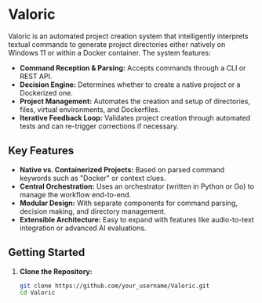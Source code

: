 # Valoric

Valoric is an automated project creation system that intelligently interprets textual commands to generate project directories either natively on Windows 11 or within a Docker container. The system features:

- **Command Reception & Parsing:** Accepts commands through a CLI or REST API.
- **Decision Engine:** Determines whether to create a native project or a Dockerized one.
- **Project Management:** Automates the creation and setup of directories, files, virtual environments, and Dockerfiles.
- **Iterative Feedback Loop:** Validates project creation through automated tests and can re-trigger corrections if necessary.

## Key Features

- **Native vs. Containerized Projects:** Based on parsed command keywords such as "Docker" or context clues.
- **Central Orchestration:** Uses an orchestrator (written in Python or Go) to manage the workflow end-to-end.
- **Modular Design:** With separate components for command parsing, decision making, and directory management.
- **Extensible Architecture:** Easy to expand with features like audio-to-text integration or advanced AI evaluations.

## Getting Started

1. **Clone the Repository:**

   ```bash
   git clone https://github.com/your_username/Valoric.git
   cd Valoric
